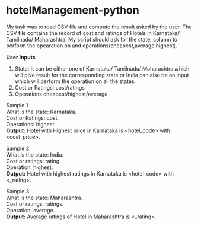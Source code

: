 # hotelManagement-python
My task was to read CSV file and compute the result asked by the user. The CSV file contains the record of cost and ratings of Hotels in Karnataka/ Tamilnadu/ Maharashtra.
My script should ask for the state, column to perform the opearation on and operations(cheapest,average,highest).

<b>User Inputs</b> <br />
1. State: It can be either one of Karnataka/ Tamilnadu/ Maharashtra which will give result for the corresponding state or India can also be an input which will perform the
   operation on all the states.<br />
2. Cost or Ratings: cost/ratings <br />
3. Operations cheapest/highest/average<br />

Sample 1<br />
What is the state: Karnataka.<br>
Cost or Ratings: cost.<br>
Operations: highest.<br>
<b>Output:</b> Hotel with Highest price in Karnataka is <hotel_code> with <cost_price>.<br>

Sample 2<br>
What is the state: India.<br>
Cost or ratings: rating.<br>
Operation: highest.<br>
<b>Output:</b> Hotel with highest ratings in Karnataka is <hotel_code> with <_rating>.<br>

Sample 3<br>
What is the state: Maharashtra.<br>
Cost or ratings: ratings.<br>
Operation: average.<br>
<b>Output:</b> Average ratings of Hotel in Maharashtra is <_rating>.
